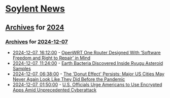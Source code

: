 # [Soylent News](../../../README.md)

## [Archives](../../index.md) for [2024](../index.md)

### [Archives](../../index.md) for [2024-12-07](index.md)

* [2024-12-07, 16:12:00](https://soylentnews.org/article.pl?sid=24/12/05/1210215&from=rss) - [OpenWRT One Router Designed With ‘Software Freedom and Right to Repair’ in Mind](https://soylentnews.org/article.pl?sid=24/12/05/1210215&from=rss)
* [2024-12-07, 11:24:00](https://soylentnews.org/article.pl?sid=24/12/05/1155251&from=rss) - [Earth Bacteria Discovered Inside Ryugu Asteroid Samples](https://soylentnews.org/article.pl?sid=24/12/05/1155251&from=rss)
* [2024-12-07, 06:38:00](https://soylentnews.org/article.pl?sid=24/12/05/1153211&from=rss) - [The 'Donut Effect' Persists: Major US Cities May Never Again Look Like They Did Before the Pandemic](https://soylentnews.org/article.pl?sid=24/12/05/1153211&from=rss)
* [2024-12-07, 01:50:00](https://soylentnews.org/article.pl?sid=24/12/05/1146248&from=rss) - [U.S. Officials Urge Americans to Use Encrypted Apps Amid Unprecedented Cyberattack](https://soylentnews.org/article.pl?sid=24/12/05/1146248&from=rss)
